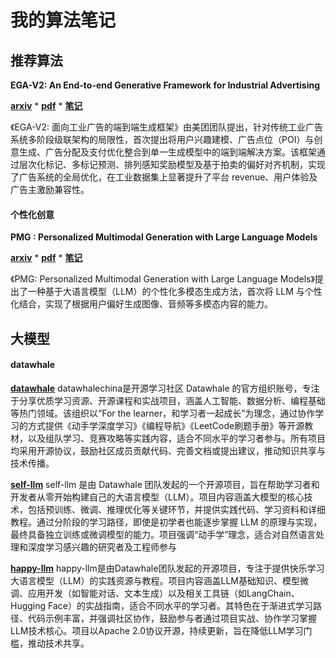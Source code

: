 # 我的算法笔记
## 推荐算法
**EGA-V2: An End-to-end Generative Framework for Industrial Advertising**

**[arxiv](https://arxiv.org/abs/2505.17549)** * **[pdf](./推荐算法/An%20End-to-end%20Generative%20Framework%20for%20Industrial%20Advertising.pdf)** * **[笔记](./推荐算法/An%20End-to-end%20Generative%20Framework%20for%20Industrial%20Advertising.md)**

《EGA-V2: 面向工业广告的端到端生成框架》由美团团队提出，针对传统工业广告系统多阶段级联架构的局限性，首次提出将用户兴趣建模、广告点位（POI）与创意生成、广告分配及支付优化整合到单一生成模型中的端到端解决方案。该框架通过层次化标记、多标记预测、排列感知奖励模型及基于拍卖的偏好对齐机制，实现了广告系统的全局优化，在工业数据集上显著提升了平台 revenue、用户体验及广告主激励兼容性。

#### 个性化创意
**PMG : Personalized Multimodal Generation with Large Language Models**

**[arxiv](https://arxiv.org/abs/2404.08677)** * **[pdf](./推荐算法/PMG%20-%20Personalized%20Multimodal%20Generation%20with%20Large%20Language%20Models.pdf)** * **[笔记](./推荐算法/PMG%20-%20Personalized%20Multimodal%20Generation%20with%20Large%20Language%20Models.md)**

《PMG: Personalized Multimodal Generation with Large Language Models》提出了一种基于大语言模型（LLM）的个性化多模态生成方法，首次将 LLM 与个性化结合，实现了根据用户偏好生成图像、音频等多模态内容的能力。

## 大模型

#### datawhale

**[datawhale](https://github.com/datawhalechina)**
datawhalechina是开源学习社区 Datawhale 的官方组织账号，专注于分享优质学习资源、开源课程和实战项目，涵盖人工智能、数据分析、编程基础等热门领域。该组织以“For the learner，和学习者一起成长”为理念，通过协作学习的方式提供《动手学深度学习》《编程导航》《LeetCode刷题手册》等开源教材，以及组队学习、竞赛攻略等实践内容，适合不同水平的学习者参与。所有项目均采用开源协议，鼓励社区成员贡献代码、完善文档或提出建议，推动知识共享与技术传播。

**[self-llm](https://github.com/datawhalechina/self-llm)**
self-llm 是由 Datawhale 团队发起的一个开源项目，旨在帮助学习者和开发者从零开始构建自己的大语言模型（LLM）。项目内容涵盖大模型的核心技术，包括预训练、微调、推理优化等关键环节，并提供实践代码、学习资料和详细教程。通过分阶段的学习路径，即使是初学者也能逐步掌握 LLM 的原理与实现，最终具备独立训练或微调模型的能力。项目强调“动手学”理念，适合对自然语言处理和深度学习感兴趣的研究者及工程师参与

**[happy-llm](https://github.com/datawhalechina/happy-llm)**
happy-llm是由Datawhale团队发起的开源项目，专注于提供快乐学习大语言模型（LLM）的实践资源与教程。项目内容涵盖LLM基础知识、模型微调、应用开发（如智能对话、文本生成）以及相关工具链（如LangChain、Hugging Face）的实战指南，适合不同水平的学习者。其特色在于渐进式学习路径、代码示例丰富，并强调社区协作，鼓励参与者通过项目实战、协作学习掌握LLM技术核心。项目以Apache 2.0协议开源，持续更新，旨在降低LLM学习门槛，推动技术共享。
